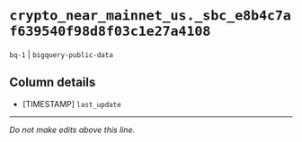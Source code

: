 # `crypto_near_mainnet_us._sbc_e8b4c7af639540f98d8f03c1e27a4108`
`bq-1` | `bigquery-public-data`

## Column details
* [TIMESTAMP] `last_update`

-------------------------------------------------------------------------------
*Do not make edits above this line.*
